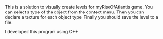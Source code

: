 This is a solution to visually create levels for myRiseOfAtlantis game.
You can select a type of the object from the context menu.
Then you can declare a texture for each object type.
Finally you should save the level to a file.

I developed this program using C++